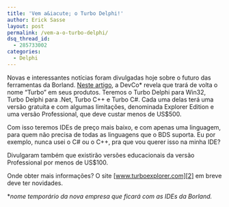 ```yaml
---
title: 'Vem a&iacute; o Turbo Delphi!'
author: Erick Sasse
layout: post
permalink: /vem-a-o-turbo-delphi/
dsq_thread_id:
  - 285733002
categories:
  - Delphi
---
```

Novas e interessantes not&iacute;cias foram divulgadas hoje sobre o futuro das ferramentas da Borland. [Neste artigo][1], a DevCo* revela que trar&aacute; de volta o nome &#8220;Turbo&#8221; em seus produtos. Teremos o Turbo Delphi para Win32, Turbo Delphi para .Net, Turbo C++ e Turbo C#. Cada uma delas ter&aacute; uma vers&atilde;o gratuita e com algumas limita&ccedil;&otilde;es, denominada Explorer Edition e uma vers&atilde;o Professional, que deve custar menos de US$500.

Com isso teremos IDEs de pre&ccedil;o mais baixo, e com apenas uma linguagem, para quem n&atilde;o precisa de todas as linguagens que o BDS suporta. Eu por exemplo, nunca usei o C# ou o C++, pra que vou querer isso na minha IDE? 

Divulgaram tamb&eacute;m que existir&atilde;o vers&otilde;es educacionais da vers&atilde;o Professional por menos de US$100. 

Onde obter mais informa&ccedil;&otilde;es? O site [www.turboexplorer.com][2] em breve deve ter novidades.

**nome tempor&aacute;rio da nova empresa que ficar&aacute; com as IDEs da Borland.*

 [1]: http://www.eweek.com/article2/0,1895,2000205,00.asp
 [2]: http://www.turboexplorer.com/